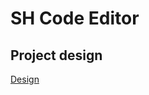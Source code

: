 # SH Code Editor

## Project design

[Design](https://www.figma.com/embed?embed_host=share&url=https%3A%2F%2Fwww.figma.com%2Ffile%2FF3pu7As6eSf2yozZVdGJh8%2FSentinel-Hub-Code-Editor%3Fnode-id%3D0%253A1)
